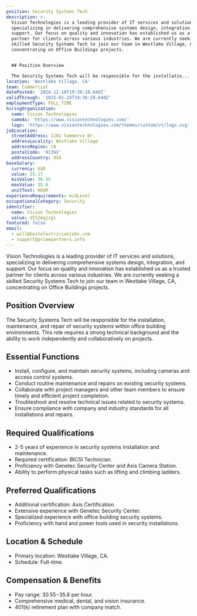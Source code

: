 ```yaml
---
position: Security Systems Tech
description: >-
  Vision Technologies is a leading provider of IT services and solutions,
  specializing in delivering comprehensive systems design, integration, and
  support. Our focus on quality and innovation has established us as a trusted
  partner for clients across various industries. We are currently seeking a
  skilled Security Systems Tech to join our team in Westlake Village, CA,
  concentrating on Office Buildings projects.


  ## Position Overview

  The Security Systems Tech will be responsible for the installatio...
location: 'Westlake Village, CA'
team: Commercial
datePosted: '2024-12-18T19:38:28.640Z'
validThrough: '2025-01-24T19:38:28.640Z'
employmentType: FULL_TIME
hiringOrganization:
  name: Vision Technologies
  sameAs: 'https://www.visiontechnologies.com/'
  logo: 'https://www.visiontechnologies.com/themes/custom/vt/logo.svg'
jobLocation:
  streetAddress: 1101 Commerce Dr.
  addressLocality: Westlake Village
  addressRegion: CA
  postalCode: '91362'
  addressCountry: USA
baseSalary:
  currency: USD
  value: 33.17
  minValue: 30.55
  maxValue: 35.8
  unitText: HOUR
experienceRequirements: midLevel
occupationalCategory: Security
identifier:
  name: Vision Technologies
  value: VISImqjzgl
featured: false
email:
  - will@bestelectricianjobs.com
  - support@primepartners.info
---
```




Vision Technologies is a leading provider of IT services and solutions, specializing in delivering comprehensive systems design, integration, and support. Our focus on quality and innovation has established us as a trusted partner for clients across various industries. We are currently seeking a skilled Security Systems Tech to join our team in Westlake Village, CA, concentrating on Office Buildings projects.

## Position Overview
The Security Systems Tech will be responsible for the installation, maintenance, and repair of security systems within office building environments. This role requires a strong technical background and the ability to work independently and collaboratively on projects.

## Essential Functions
- Install, configure, and maintain security systems, including cameras and access control systems.
- Conduct routine maintenance and repairs on existing security systems.
- Collaborate with project managers and other team members to ensure timely and efficient project completion.
- Troubleshoot and resolve technical issues related to security systems.
- Ensure compliance with company and industry standards for all installations and repairs.

## Required Qualifications
- 2-5 years of experience in security systems installation and maintenance.
- Required certification: BICSI Technician.
- Proficiency with Genetec Security Center and Axis Camera Station.
- Ability to perform physical tasks such as lifting and climbing ladders.

## Preferred Qualifications
- Additional certification: Axis Certification.
- Extensive experience with Genetec Security Center.
- Specialized experience with office building security systems.
- Proficiency with hand and power tools used in security installations.

## Location & Schedule
- Primary location: Westlake Village, CA.
- Schedule: Full-time.

## Compensation & Benefits
- Pay range: $30.55-$35.8 per hour.
- Comprehensive medical, dental, and vision insurance.
- 401(k) retirement plan with company match.
